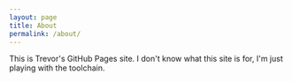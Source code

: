 ```yaml
---
layout: page
title: About
permalink: /about/
---
```


This is Trevor's GitHub Pages site. I don't know what this site is for, I'm just playing with the toolchain.
